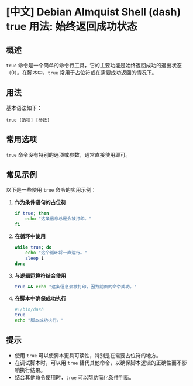 # [中文] Debian Almquist Shell (dash) true 用法: 始终返回成功状态

## 概述
`true` 命令是一个简单的命令行工具，它的主要功能是始终返回成功的退出状态（0）。在脚本中，`true` 常用于占位符或在需要成功返回的情况下。

## 用法
基本语法如下：
```
true [选项] [参数]
```

## 常用选项
`true` 命令没有特别的选项或参数，通常直接使用即可。

## 常见示例
以下是一些使用 `true` 命令的实用示例：

1. **作为条件语句的占位符**
   ```sh
   if true; then
       echo "这条信息总是会被打印。"
   fi
   ```

2. **在循环中使用**
   ```sh
   while true; do
       echo "这个循环将一直运行。"
       sleep 1
   done
   ```

3. **与逻辑运算符结合使用**
   ```sh
   true && echo "这条信息会被打印，因为前面的命令成功。"
   ```

4. **在脚本中确保成功执行**
   ```sh
   #!/bin/dash
   true
   echo "脚本成功执行。"
   ```

## 提示
- 使用 `true` 可以使脚本更具可读性，特别是在需要占位符的地方。
- 在调试脚本时，可以用 `true` 替代其他命令，以确保脚本逻辑的正确性而不影响执行结果。
- 结合其他命令使用时，`true` 可以帮助简化条件判断。